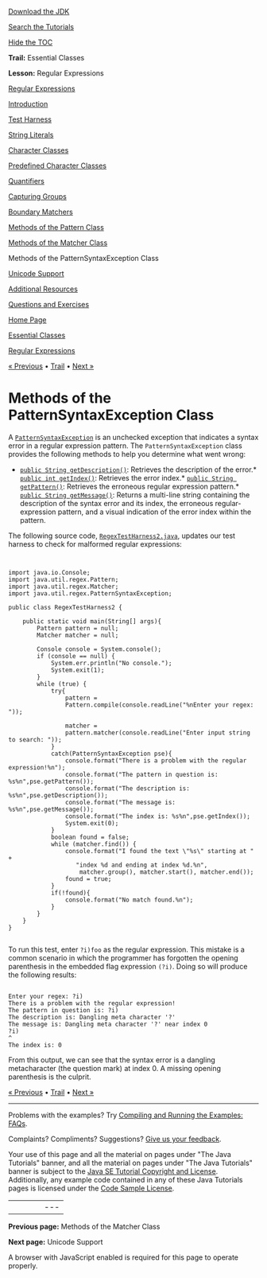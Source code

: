 [Download
the JDK](http://java.sun.com/javase/6/download.jsp)
  
[Search the
Tutorials](../../search.html)
  
[Hide the TOC](javascript:toggleLeft())

**Trail:** Essential Classes
  
**Lesson:** Regular Expressions

[Regular Expressions](index.html)

[Introduction](intro.html)

[Test Harness](test_harness.html)

[String Literals](literals.html)

[Character Classes](char_classes.html)

[Predefined Character Classes](pre_char_classes.html)

[Quantifiers](quant.html)

[Capturing Groups](groups.html)

[Boundary Matchers](bounds.html)

[Methods of the Pattern Class](pattern.html)

[Methods of the Matcher Class](matcher.html)

Methods of the PatternSyntaxException Class

[Unicode Support](unicode.html)

[Additional Resources](resources.html)

[Questions and Exercises](QandE/questions.html)

[Home Page](../../index.html)
>
[Essential Classes](../index.html)
>
[Regular Expressions](index.html)

[« Previous](matcher.html) • [Trail](../TOC.html) • [Next »](unicode.html)

# Methods of the PatternSyntaxException Class

A
[`PatternSyntaxException`](http://download.oracle.com/javase/7/docs/api/java/util/regex/PatternSyntaxException.html) is an unchecked exception that indicates
a syntax error in a regular expression pattern. The
`PatternSyntaxException` class
provides the following methods to help you determine what went wrong:

* [`public String getDescription()`](http://download.oracle.com/javase/7/docs/api/java/util/regex/PatternSyntaxException.html#getDescription()): Retrieves the description of the error.* [`public int getIndex()`](http://download.oracle.com/javase/7/docs/api/java/util/regex/PatternSyntaxException.html#getIndex()): Retrieves the error index.* [`public String getPattern()`](http://download.oracle.com/javase/7/docs/api/java/util/regex/PatternSyntaxException.html#getPattern()): Retrieves the erroneous regular expression pattern.* [`public String getMessage()`](http://download.oracle.com/javase/7/docs/api/java/util/regex/PatternSyntaxException.html#getMessage()): Returns a multi-line string containing the description
        of the syntax error and its index, the erroneous regular-expression pattern, and a
        visual indication of the error index within the pattern.

The following source code,
[`RegexTestHarness2.java`](examples/RegexTestHarness2.java), updates our test harness to check for malformed regular expressions:

```


import java.io.Console;
import java.util.regex.Pattern;
import java.util.regex.Matcher;
import java.util.regex.PatternSyntaxException;

public class RegexTestHarness2 {

    public static void main(String[] args){
        Pattern pattern = null;
        Matcher matcher = null;

        Console console = System.console();
        if (console == null) {
            System.err.println("No console.");
            System.exit(1);
        }
        while (true) {
            try{
                pattern = 
                Pattern.compile(console.readLine("%nEnter your regex: "));

                matcher = 
                pattern.matcher(console.readLine("Enter input string to search: "));
            }
            catch(PatternSyntaxException pse){
                console.format("There is a problem with the regular expression!%n");
                console.format("The pattern in question is: %s%n",pse.getPattern());
                console.format("The description is: %s%n",pse.getDescription());
                console.format("The message is: %s%n",pse.getMessage());
                console.format("The index is: %s%n",pse.getIndex());
                System.exit(0);
            }
            boolean found = false;
            while (matcher.find()) {
                console.format("I found the text \"%s\" starting at " +
                   "index %d and ending at index %d.%n",
                    matcher.group(), matcher.start(), matcher.end());
                found = true;
            }
            if(!found){
                console.format("No match found.%n");
            }
        }
    }
}


```

To run this test, enter `?i)foo` as the regular expression.
This mistake is a common scenario in which the programmer has forgotten the opening
parenthesis in the embedded flag expression `(?i)`.
Doing so will produce the following results:

```

Enter your regex: ?i)
There is a problem with the regular expression!
The pattern in question is: ?i)
The description is: Dangling meta character '?'
The message is: Dangling meta character '?' near index 0
?i)
^
The index is: 0

```

From this output, we can see that the syntax error is a dangling metacharacter (the question mark)
at index 0. A missing opening parenthesis is the culprit.

[« Previous](matcher.html)
•
[Trail](../TOC.html)
•
[Next »](unicode.html)

---

Problems with the examples? Try [Compiling and Running
the Examples: FAQs](../../information/run-examples.html).
  
Complaints? Compliments? Suggestions? [Give
us your feedback](http://download.oracle.com/javase/feedback.html).

Your use of this page and all the material on pages under "The Java Tutorials" banner,
and all the material on pages under "The Java Tutorials" banner is subject to the [Java SE Tutorial Copyright
and License](../../information/license.html).
Additionally, any example code contained in any of these Java
Tutorials pages is licensed under the
[Code
Sample License](http://developers.sun.com/license/berkeley_license.html).

|  |  |  |  |  |
| --- | --- | --- | --- | --- |
| |  |  | | --- | --- | | duke image | Oracle logo | | [About Oracle](http://www.oracle.com/us/corporate/index.html) | [Oracle Technology Network](http://www.oracle.com/technology/index.html) | [Terms of Service](https://www.samplecode.oracle.com/servlets/CompulsoryClickThrough?type=TermsOfService) | Copyright © 1995, 2011 Oracle and/or its affiliates. All rights reserved. |

**Previous page:** Methods of the Matcher Class
  
**Next page:** Unicode Support




A browser with JavaScript enabled is required for this page to operate properly.